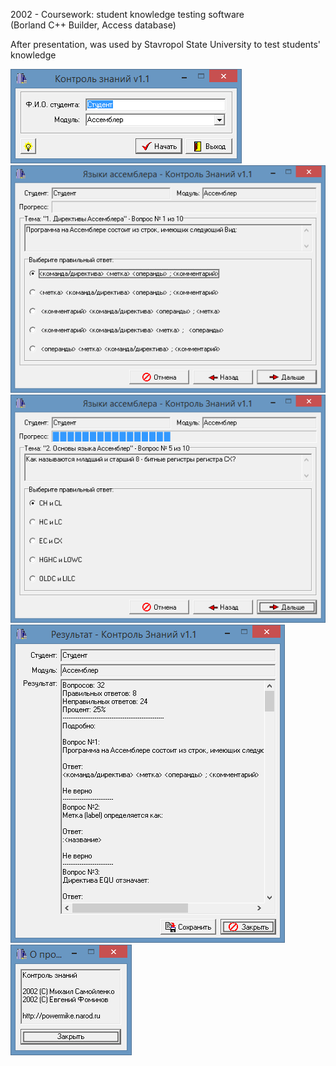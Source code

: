2002 - Coursework: student knowledge testing software  
(Borland C++ Builder, Access database)  

After presentation, was used by Stavropol State University to test students' knowledge

![Screenshot1](/_screenshots/1.png)  
![Screenshot2](/_screenshots/2.png)  
![Screenshot3](/_screenshots/3.png)  
![Screenshot4](/_screenshots/4.png)  
![Screenshot5](/_screenshots/5.png)  
